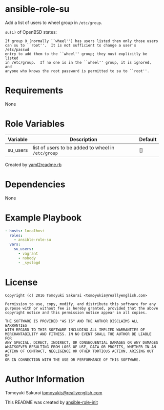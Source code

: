 # ansible-role-su

Add a list of users to wheel group in `/etc/group`.

`su(1)` of OpenBSD states:

```
If group 0 (normally ``wheel'') has users listed then only those users
can su to ``root''.  It is not sufficient to change a user's /etc/passwd
entry to add them to the ``wheel'' group; they must explicitly be listed
in /etc/group.  If no one is in the ``wheel'' group, it is ignored, and
anyone who knows the root password is permitted to su to ``root''.
```

# Requirements

None

# Role Variables

| Variable | Description | Default |
|----------|-------------|---------|
| su\_users | list of users to be added to wheel in `/etc/group` | [] |


Created by [yaml2readme.rb](https://gist.github.com/trombik/b2df709657c08d845b1d3b3916e592d3)

# Dependencies

None

# Example Playbook

```yaml
- hosts: localhost
  roles:
    - ansible-role-su
  vars:
    su_users:
      - vagrant
      - nobody
      - _syslogd
```

# License

```
Copyright (c) 2016 Tomoyuki Sakurai <tomoyukis@reallyenglish.com>

Permission to use, copy, modify, and distribute this software for any
purpose with or without fee is hereby granted, provided that the above
copyright notice and this permission notice appear in all copies.

THE SOFTWARE IS PROVIDED "AS IS" AND THE AUTHOR DISCLAIMS ALL WARRANTIES
WITH REGARD TO THIS SOFTWARE INCLUDING ALL IMPLIED WARRANTIES OF
MERCHANTABILITY AND FITNESS. IN NO EVENT SHALL THE AUTHOR BE LIABLE FOR
ANY SPECIAL, DIRECT, INDIRECT, OR CONSEQUENTIAL DAMAGES OR ANY DAMAGES
WHATSOEVER RESULTING FROM LOSS OF USE, DATA OR PROFITS, WHETHER IN AN
ACTION OF CONTRACT, NEGLIGENCE OR OTHER TORTIOUS ACTION, ARISING OUT OF
OR IN CONNECTION WITH THE USE OR PERFORMANCE OF THIS SOFTWARE.
```

# Author Information

Tomoyuki Sakurai <tomoyukis@reallyenglish.com>

This README was created by [ansible-role-init](https://gist.github.com/trombik/d01e280f02c78618429e334d8e4995c0)
